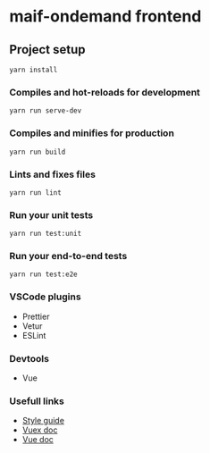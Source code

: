 # maif-ondemand frontend

## Project setup

```
yarn install
```

### Compiles and hot-reloads for development

```
yarn run serve-dev
```

### Compiles and minifies for production

```
yarn run build
```

### Lints and fixes files

```
yarn run lint
```

### Run your unit tests

```
yarn run test:unit
```

### Run your end-to-end tests

```
yarn run test:e2e
```

### VSCode plugins

- Prettier
- Vetur
- ESLint

### Devtools

- Vue

### Usefull links

- [Style guide](https://vuejs.org/v2/style-guide/)
- [Vuex doc](https://vuex.vuejs.org/)
- [Vue doc](https://fr.vuejs.org/v2/guide/index.html)
